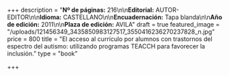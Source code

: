 +++
description = "**Nº de páginas:** 216\n\n**Editorial:** AUTOR-EDITOR\n\n**Idioma:** CASTELLANO\n\n**Encuadernación:** Tapa blanda\n\n**Año de edición:** 2011\n\n**Plaza de edición:** AVILA"
draft = true
featured_image = "/uploads/121456349_3435850983127517_3550416236270237828_n.jpg"
price = 800
title = "El acceso al currículo por alumnos con trastornos del espectro del autismo: utilizando programas TEACCH para favorecer la inclusión."
type = "book"

+++
